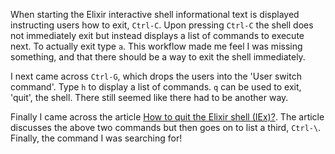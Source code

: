 When starting the Elixir interactive shell informational text is displayed instructing users how to
exit, `Ctrl-C`. Upon pressing `Ctrl-C` the shell does not immediately exit but instead displays a
list of commands to execute next. To actually exit type `a`. This workflow made me feel I was
missing something, and that there should be a way to exit the shell immediately.

I next came across `Ctrl-G`, which drops the users into the 'User switch command'. Type `h` to
display a list of commands. `q` can be used to exit, 'quit', the shell. There still seemed like
there had to be another way.

Finally I came across the article [How to quit the Elixir shell
(IEx)?](http://blog.plataformatec.com.br/2016/03/how-to-quit-the-elixir-shell-iex). The article
discusses the above two commands but then goes on to list a third, `Ctrl-\`. Finally, the command I
was searching for!
